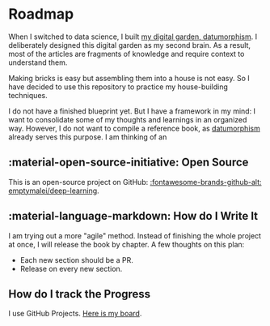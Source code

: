 # Roadmap


When I switched to data science, I built [my digital garden, datumorphism](https://datumorphism.leima.is/). I deliberately designed this digital garden as my second brain. As a result, most of the articles are fragments of knowledge and require context to understand them.

Making bricks is easy but assembling them into a house is not easy. So I have decided to use this repository to practice my house-building techniques.

I do not have a finished blueprint yet. But I have a framework in my mind: I want to consolidate some of my thoughts and learnings in an organized way. However, I do not want to compile a reference book, as [datumorphism](https://datumorphism.leima.is/) already serves this purpose. I am thinking of an

## :material-open-source-initiative: Open Source

This is an open-source project on GitHub: [:fontawesome-brands-github-alt: emptymalei/deep-learning](https://github.com/emptymalei/deep-learning).


## :material-language-markdown: How do I Write It

I am trying out a more "agile" method. Instead of finishing the whole project at once, I will release the book by chapter. A few thoughts on this plan:

- Each new section should be a PR.
- Release on every new section.

## How do I track the Progress

I use GitHub Projects. [Here is my board](https://github.com/users/emptymalei/projects/7/views/1).
